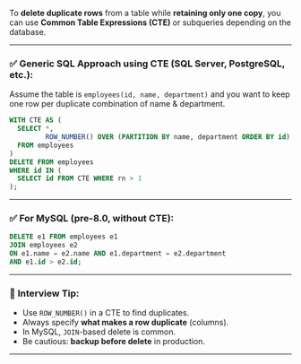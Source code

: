 To **delete duplicate rows** from a table while **retaining only one copy**, you can use **Common Table Expressions (CTE)** or subqueries depending on the database.

---

### ✅ **Generic SQL Approach using CTE (SQL Server, PostgreSQL, etc.):**

Assume the table is `employees(id, name, department)` and you want to keep one row per duplicate combination of name & department.

```sql
WITH CTE AS (
  SELECT *,
         ROW_NUMBER() OVER (PARTITION BY name, department ORDER BY id) AS rn
  FROM employees
)
DELETE FROM employees
WHERE id IN (
  SELECT id FROM CTE WHERE rn > 1
);
```

---

### ✅ **For MySQL (pre-8.0, without CTE):**

```sql
DELETE e1 FROM employees e1
JOIN employees e2
ON e1.name = e2.name AND e1.department = e2.department
AND e1.id > e2.id;
```

---

### 🧠 **Interview Tip:**

* Use `ROW_NUMBER()` in a CTE to find duplicates.
* Always specify **what makes a row duplicate** (columns).
* In MySQL, `JOIN`-based delete is common.
* Be cautious: **backup before delete** in production.

---
